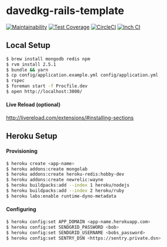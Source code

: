 # davedkg-rails-template
[![Maintainability](https://api.codeclimate.com/v1/badges/84c96cc264dcf00b0449/maintainability)](https://codeclimate.com/github/davedkg/davedkg-rails-template/maintainability)
[![Test Coverage](https://api.codeclimate.com/v1/badges/84c96cc264dcf00b0449/test_coverage)](https://codeclimate.com/github/davedkg/davedkg-rails-template/test_coverage)
[![CircleCI](https://circleci.com/gh/davedkg/davedkg-rails-template/tree/master.svg?style=shield)](https://circleci.com/gh/davedkg/davedkg-rails-template/tree/master)
[![Inch CI](https://inch-ci.org/github/davedkg/davedkg-rails-template.svg?branch=master)](https://inch-ci.org/github/davedkg/davedkg-rails-template/suggestions?branch=master)

## Local Setup

```bash
$ brew install mongodb redis npm
$ rvm install 2.5.1 
$ bundle && yarn
$ cp config/application.example.yml config/application.yml
$ rspec
$ foreman start -f Procfile.dev
$ open http://localhost:3000/
```

#### Live Reload (optional)

http://livereload.com/extensions/#installing-sections

## Heroku Setup

#### Provisioning

```bash
$ heroku create <app-name>
$ heroku addons:create mongolab
$ heroku addons:create heroku-redis:hobby-dev
$ heroku addons:create newrelic:wayne
$ heroku buildpacks:add --index 1 heroku/nodejs
$ heroku buildpacks:add --index 2 heroku/ruby
$ heroku labs:enable runtime-dyno-metadata 
```

#### Configuring

```bash
$ heroku config:set APP_DOMAIN <app-name.herokuapp.com>
$ heroku config:set SENDGRID_PASSWORD <bob>
$ heroku config:set SENDGRID_USERNAME <bobs_password>
$ heroku config:set SENTRY_DSN <https://sentry.private.dsn>